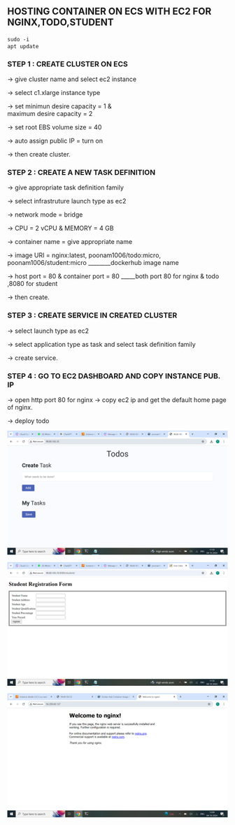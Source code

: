 ## HOSTING CONTAINER ON ECS WITH EC2 FOR NGINX,TODO,STUDENT 


```
sudo -i
apt update
```

### STEP 1 : CREATE CLUSTER ON ECS

        
   -> give cluster name and select ec2 instance

   -> select c1.xlarge instance type

   -> set minimun desire capacity = 1 &     
      maximum desire capacity = 2

   -> set root EBS volume size = 40

   -> auto assign public IP = turn on

   ->   then create cluster.

### STEP 2 : CREATE A NEW TASK DEFINITION 


   ->  give appropriate task definition  family

   ->  select infrastruture  launch type as ec2

   ->  network mode = bridge

   ->  CPU = 2 vCPU &  MEMORY = 4 GB 

   ->  container name = give appropriate name

   ->  image URI = nginx:latest,
                   poonam1006/todo:micro,
                   poonam1006/student:micro 
                                  ________dockerhub image name

   ->   host port = 80 & container port = 80
                 _____both port 80 for nginx & todo ,8080 for student  

   ->     then create. 

### STEP 3 : CREATE SERVICE IN CREATED CLUSTER  


   ->   select launch type as ec2

   ->   select application type as task and select task definition family

   ->   create service.

### STEP 4 : GO TO EC2 DASHBOARD AND COPY  INSTANCE PUB. IP


   ->   open http port 80 for nginx
   ->   copy ec2 ip and get the default home page of nginx.

-> deploy todo

![alt text](<Screenshot (291).png>)
   
![alt text](<Screenshot (290).png>)

![alt text](<Screenshot (292).png>)
